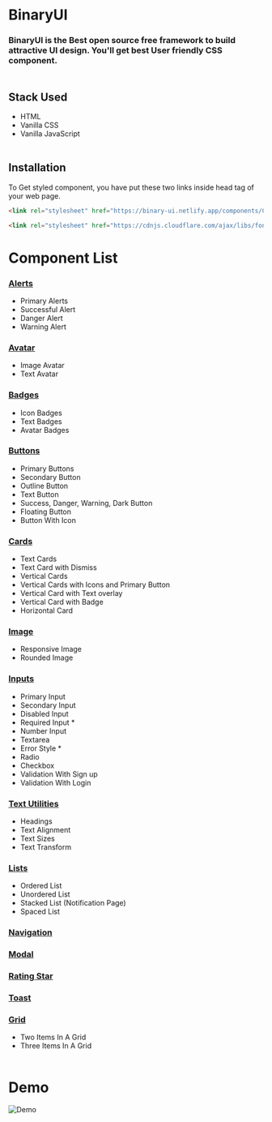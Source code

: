 
# BinaryUI 
### BinaryUI is the Best open source free framework to build attractive UI design. You'll get best User friendly CSS component.<br><br>

## Stack Used
- HTML
- Vanilla CSS
- Vanilla JavaScript <br><br>

## Installation<br>
To Get styled component, you have put these two links inside head tag of your web page.<br>
```html
<link rel="stylesheet" href="https://binary-ui.netlify.app/components/CDN.css">

<link rel="stylesheet" href="https://cdnjs.cloudflare.com/ajax/libs/font-awesome/4.7.0/css/font-awesome.min.css"> 
```

# Component List 

### [Alerts](https://binary-ui.netlify.app/docs.html#alert)
-  Primary Alerts
-  Successful Alert
-  Danger Alert
-  Warning Alert

### [Avatar](https://binary-ui.netlify.app/docs.html#avatar)
- Image Avatar
- Text Avatar

### [Badges](https://binary-ui.netlify.app/docs.html#badge)
- Icon Badges
- Text Badges
- Avatar Badges

### [Buttons](https://binary-ui.netlify.app/docs.html#button)
- Primary Buttons
- Secondary Button
- Outline Button
- Text Button
- Success, Danger, Warning, Dark Button
- Floating Button
- Button With Icon

### [Cards](https://binary-ui.netlify.app/docs.html#card)
- Text Cards
- Text Card with Dismiss
- Vertical Cards 
- Vertical Cards with Icons and Primary Button 
- Vertical Card with Text overlay 
- Vertical Card with Badge
- Horizontal Card

### [Image](https://binary-ui.netlify.app/docs.html#image)
- Responsive Image
- Rounded Image

### [Inputs](https://binary-ui.netlify.app/docs.html#input)
- Primary Input
- Secondary Input
- Disabled Input
- Required Input *
- Number Input
- Textarea
- Error Style *
- Radio
- Checkbox
- Validation With Sign up
- Validation With Login

### [Text Utilities](https://binary-ui.netlify.app/docs.html#Text-utilities)
- Headings
- Text Alignment
- Text Sizes
- Text Transform

### [Lists](https://binary-ui.netlify.app/docs.html#List)
- Ordered List 
- Unordered List
- Stacked List (Notification Page)
- Spaced List

### [Navigation](https://binary-ui.netlify.app/docs.html#Navigation)
### [Modal](https://binary-ui.netlify.app/docs.html#Modal)
### [Rating Star](https://binary-ui.netlify.app/docs.html#Rating)
### [Toast](https://binary-ui.netlify.app/docs.html#Toast)

### [Grid](https://binary-ui.netlify.app/docs.html#Grid)
- Two Items In A Grid
- Three Items In A Grid<br><br>
# Demo

![Demo](/assets/demo.gif)